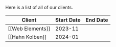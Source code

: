 Here is a list of all of our clients.

| Client | Start Date | End Date |
| ---- | ---- | ---- |
| [[Web Elements]] | 2023-11 |  |
| [[Hahn Kolben]] | 2024-01 |  |
